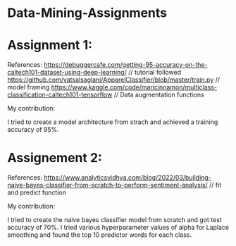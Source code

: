 # Data-Mining-Assignments

# Assignment 1:
References:
    https://debuggercafe.com/getting-95-accuracy-on-the-caltech101-dataset-using-deep-learning/ // tutorial followed
        https://github.com/vatsalsaglani/ApparelClassifier/blob/master/train.py // model framing
            https://www.kaggle.com/code/maricinnamon/multiclass-classification-caltech101-tensorflow // Data augmentation functions
            
My contribution:

I tried to create a model architecture from strach and achieved a training accuracy of 95%.


# Assignement 2:
 References:
   https://www.analyticsvidhya.com/blog/2022/03/building-naive-bayes-classifier-from-scratch-to-perform-sentiment-analysis/ // fit and predict function
   
 My contribution:
 
  I tried to create the naive bayes classifier model from scratch and got test accuracy of 70%. I tried various hyperparameter values of alpha for Laplace smoothing and found the top 10 predictor words for each class.
   
